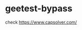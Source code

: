 # geetest-bypass
check https://www.capsolver.com/ 





















                                                                                                                                                          